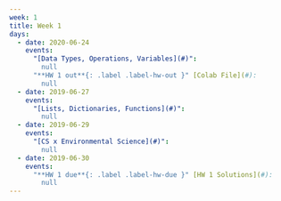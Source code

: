 ```yaml
---
week: 1
title: Week 1
days:
  - date: 2020-06-24
    events:
      "[Data Types, Operations, Variables](#)":
        null
      "**HW 1 out**{: .label .label-hw-out }" [Colab File](#):
        null 
  - date: 2019-06-27
    events:
      "[Lists, Dictionaries, Functions](#)":
        null
  - date: 2019-06-29
    events:
      "[CS x Environmental Science](#)":
        null
  - date: 2019-06-30
    events:
      "**HW 1 due**{: .label .label-hw-due }" [HW 1 Solutions](#):
        null
---
```

